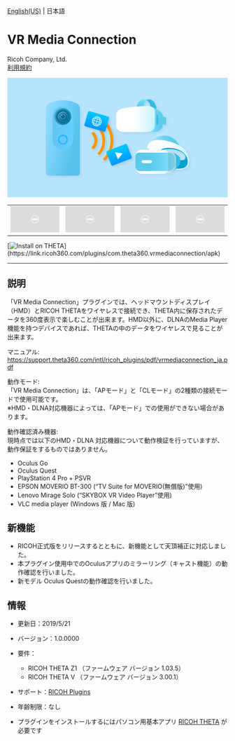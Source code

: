 [English(US)](README.md) | 日本語

# VR Media Connection
Ricoh Company, Ltd.  
[利用規約](https://theta360.com/en/legal/terms_of_use_plugins/)

<div align="center">
 <img src="1.png">
 <table>
  <tr>
   <td><img src="../../resources/common/img/noimg.png"></td>
   <td><img src="../../resources/common/img/noimg.png"></td>
   <td><img src="../../resources/common/img/noimg.png"></td>
   <td><img src="../../resources/common/img/noimg.png"></td>
  </tr>
 </table>
</div>

[![Install on THETA](https://assets.ricoh360.com/image/upload/v1/front/theta/install-button.svg?)](https://link.ricoh360.com/plugins/com.theta360.vrmediaconnection/apk)

***

## 説明
「VR Media Connection」プラグインでは、ヘッドマウントディスプレイ（HMD）とRICOH THETAをワイヤレスで接続でき、THETA内に保存されたデータを360度表示で楽しむことが出来ます。HMD以外に、DLNAのMedia Player機能を持つデバイスであれば、THETAの中のデータをワイヤレスで見ることが出来ます。  
  
マニュアル: https://support.theta360.com/intl/ricoh_plugins/pdf/vrmediaconnection_ja.pdf  
  
動作モード:  
「VR Media Connection」は、「APモード」と「CLモード」の2種類の接続モードで使用可能です。  
※HMD・DLNA対応機器によっては、「APモード」での使用ができない場合があります。  
  
動作確認済み機器:  
現時点では以下のHMD・DLNA 対応機器について動作検証を行っていますが、動作保証をするものではありません。  
* Oculus Go
* Oculus Quest
* PlayStation 4 Pro + PSVR
* EPSON MOVERIO BT-300 (“TV Suite for MOVERIO(無償版)”使用)
* Lenovo Mirage Solo (“SKYBOX VR Video Player”使用)
* VLC media player (Windows 版 / Mac 版)
 

## 新機能
* RICOH正式版をリリースするとともに、新機能として天頂補正に対応しました。
* 本プラグイン使用中でのOculusアプリのミラーリング（キャスト機能）の動作確認を行いました。
* 新モデル Oculus Questの動作確認を行いました。

## 情報
  * 更新日：2019/5/21
  * バージョン：1.0.0000
  * 要件：
    * RICOH THETA Z1 （ファームウェア バージョン 1.03.5）
    * RICOH THETA V （ファームウェア バージョン 3.00.1）
  * サポート：[RICOH Plugins](https://support.theta360.com/ja/)
  * 年齢制限：なし

* プラグインをインストールするにはパソコン用基本アプリ [RICOH THETA](https://theta360.com/ja/about/application/pc.html#app-detail-01) が必要です
